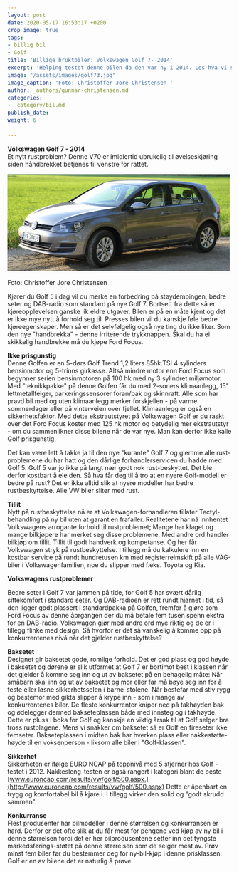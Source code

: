 ```yaml
---
layout: post
date: 2020-05-17 16:53:17 +0200
crop_image: true
tags:
- billig bil
- Golf
title: 'Billige bruktbiler: Volkswagen Golf 7- 2014'
excerpt: 'Helping testet denne bilen da den var ny i 2014. Les hva vi skrev den gang. '
image: "/assets/images/golf73.jpg"
image_caption: 'Foto: Christoffer Jore Christensen '
author: _authors/gunnar-christensen.md
categories:
- _category/bil.md
publish_date: 
weight: 6

---
```

**Volkswagen Golf 7 - 2014**  
Et nytt rustproblem? Denne V70 er imidlertid ubrukelig til øvelseskjøring siden håndbrekket betjenes til venstre for rattet.

![](/assets/images/golf70.jpg)

Foto: Christoffer Jore Christensen

Kjører du Golf 5 i dag vil du merke en forbedring på støydempingen, bedre seter og DAB-radio som standard på nye Golf 7. Bortsett fra dette så er kjøreopplevelsen ganske lik eldre utgaver. Bilen er på en måte kjent og det er ikke mye nytt å forhold seg til. Presses bilen vil du kanskje føle bedre kjøreegenskaper. Men så er det selvfølgelig også nye ting du ikke liker. Som den nye "handbrekka" - denne irriterende trykknappen. Skal du ha ei skikkelig handbrekke må du kjøpe Ford Focus.

**Ikke prisgunstig**  
Denne Golfen er en 5-dørs Golf Trend 1,2 liters 85hk.TSI 4 sylinders bensinmotor og 5-trinns girkasse. Altså mindre motor enn Ford Focus som begynner serien bensinmotoren på 100 hk med ny 3 sylindret miljømotor. Med "teknikkpakke" på denne Golfen får du med 2-soners klimaanlegg, 15" lettmetallfelger, parkeringssensorer foran/bak og skinnratt. Alle som har prøvd bil med og uten klimaanlegg merker forskjellen - på varme sommerdager eller på vinterveien over fjellet. Klimaanlegg er også en sikkerhetsfaktor. Med dette ekstrautstyret på Volkswagen Golf er du raskt over det Ford Focus koster med 125 hk motor og betydelig mer ekstrautstyr - om du sammenlikner disse bilene når de var nye. Man kan derfor ikke kalle Golf prisgunstig.

Det kan være lett å takke ja til den nye "kurante" Golf 7 og glemme alle rust-problemene du har hatt og den dårlige forhandlerservicen du hadde med Golf 5. Golf 5 var jo ikke på langt nær godt nok rust-beskyttet. Det ble derfor kostbart å eie den. Så hva får deg til å tro at en nyere Golf-modell er bedre på rust? Det er ikke alltid slik at nyere modeller har bedre rustbeskyttelse. Alle VW biler sliter med rust.

**Tillit**  
Nytt på rustbeskyttelse nå er at Volkswagen-forhandleren tillater Tectyl-behandling på ny bil uten at garantien frafaller. Realitetene har nå innhentet Volkswagens arrogante forhold til rustproblemet; Mange har klaget og mange bilkjøpere har merket seg disse problemene. Med andre ord handler bilkjøp om tillit. Tillit til godt handverk og kompetanse. Og her får Volkswagen stryk på rustbeskyttelse. I tillegg må du kalkulere inn en kostbar service på rundt hundretusen km med registerreimskift på alle VAG-biler i Volkswagenfamilien, noe du slipper med f.eks. Toyota og Kia.

**Volkswagens rustproblemer**

Bedre seter i Golf 7 var jammen på tide, for Golf 5 har svært dårlig sittekomfort i standard seter. Og DAB-radioen er rett rundt hjørnet i tid, så den ligger godt plassert i standardpakka på Golfen, fremfor å gjøre som Ford Focus av denne åprgangen der du må betale fem tusen spenn ekstra for en DAB-radio. Volkswagen gjør med andre ord mye riktig og de er i tillegg flinke med design. Så hvorfor er det så vanskelig å komme opp på konkurrentenes nivå når det gjelder rustbeskyttelse?

**Baksetet**  
Designet gir baksetet gode, romlige forhold. Det er god plass og god høyde i baksetet og dørene er slik utformet at Golf 7 er bortimot best i klassen når det gjelder å komme seg inn og ut av baksetet på en behagelig måte: Når småbarn skal inn og ut av baksetet og mor eller far må bøye seg inn for å feste eller løsne sikkerhetsselen i barne-stolene. Når bestefar med stiv rygg og bestemor med gikta slipper å krype inn - som i mange av konkurrentenes biler. De fleste konkurrenter kniper ned på takhøyden bak og ødelegger dermed bakseteplassen både med innsteg og i takhøyde. Dette er pluss i boka for Golf og kanskje en viktig årsak til at Golf selger bra tross rustplagene. Mens vi snakker om baksetet så er Golf en fireseter ikke femseter. Bakseteplassen i midten bak har hverken plass eller nakkestøtte-høyde til en voksenperson - liksom alle biler i "Golf-klassen".

**Sikkerhet**  
Sikkerheten er ifølge EURO NCAP på toppnivå med 5 stjerner hos Golf - testet i 2012. Nakkesleng-testen er også rangert i kategori blant de beste [www.euroncap.com/results/vw/golf/500.aspx.](http://www.euroncap.com/results/vw/golf/500.aspx) Dette er åpenbart en trygg og komfortabel bil å kjøre i. I tillegg virker den solid og "godt skrudd sammen".

**Konkurranse**  
Flest produsenter har bilmodeller i denne størrelsen og konkurransen er hard. Derfor er det ofte slik at du får mest for pengene ved kjøp av ny bil i denne størrelsen fordi det er her bilprodusentene setter inn det tyngste markedsførings-støtet på denne størrelsen som de selger mest av. Prøv minst fem biler før du bestemmer deg for ny-bil-kjøp i denne prisklassen: Golf er en av bilene det er naturlig å prøve.